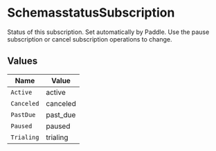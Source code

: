 # SchemasstatusSubscription

Status of this subscription. Set automatically by Paddle. Use the pause subscription or cancel subscription operations to change.


## Values

| Name       | Value      |
| ---------- | ---------- |
| `Active`   | active     |
| `Canceled` | canceled   |
| `PastDue`  | past_due   |
| `Paused`   | paused     |
| `Trialing` | trialing   |